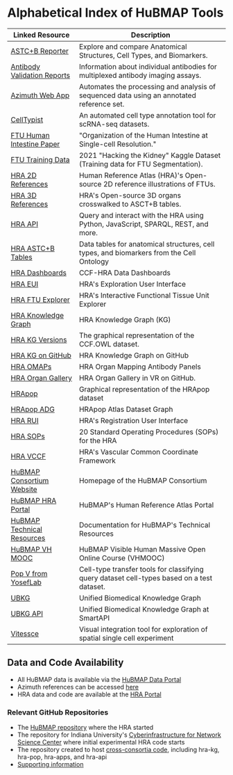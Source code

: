 # Alphabetical Index of HuBMAP Tools

| Linked Resource | Description                   |
| --------------- | ----------------------------- |
| [ASTC+B Reporter](https://humanatlas.io/asctb-reporter) | Explore and compare Anatomical Structures, Cell Types, and Biomarkers. |
| [Antibody Validation Reports](https://avr.hubmapconsortium.org/)| Information about individual antibodies for multiplexed antibody imaging assays. |
| [Azimuth Web App](https://azimuth.hubmapconsortium.org/) | Automates the processing and analysis of sequenced data using an annotated reference set. | 
| [CellTypist](https://www.celltypist.org) | An automated cell type annotation tool for scRNA-seq datasets. |
| [FTU Human Intestine Paper](https://portal.hubmapconsortium.org/browse/publication/77ab35880329b5932380104aa58795a4)| "Organization of the Human Intestine at Single-cell Resolution." |
| [FTU Training Data](https://doi.org/10.35079/hbm925.sgxl.596) | 2021 "Hacking the Kidney" Kaggle Dataset (Training data for FTU Segmentation). |
| [HRA 2D References](https://humanatlas.io/2d-ftu-illustrations) | Human Reference Atlas (HRA)'s Open-source 2D reference illustrations of FTUs. |
| [HRA 3D References](https://humanatlas.io/3d-reference-library) | HRA's Open-source 3D organs crosswalked to ASCT+B tables. |
| [HRA API](https://humanatlas.io/api/) | Query and interact with the HRA using Python, JavaScript, SPARQL, REST, and more. |
| [HRA ASTC+B Tables](https://humanatlas.io/asctb-tables) | Data tables for anatomical structures, cell types, and biomarkers from the Cell Ontology |
| [HRA Dashboards](https://hubmapconsortium.github.io/hra-data-dashboard) | CCF-HRA Data Dashboards |
| [HRA EUI](https://apps.humanatlas.io/eui) | HRA's Exploration User Interface |
| [HRA FTU Explorer](https://apps.humanatlas.io/ftu-explorer) | HRA's Interactive Functional Tissue Unit Explorer |
| [HRA Knowledge Graph](https://lod.humanatlas.io/) | HRA Knowledge Graph (KG)|
| [HRA KG Versions](https://lod.humanatlas.io/graph/ccf) | The graphical representation of the CCF.OWL dataset. |
| [HRA KG on GitHub](https://github.com/hubmapconsortium/hra-kg) | HRA Knowledge Graph on GitHub |
| [HRA OMAPs](https://humanatlas.io/omap/) | HRA Organ Mapping Antibody Panels |
| [HRA Organ Gallery](https://github.com/cns-iu/hra-organ-gallery-in-vr) | HRA Organ Gallery in VR on GitHub. |
| [HRApop](https://lod.humanatlas.io/graph/hra-pop/latest/) | Graphical representation of the HRApop dataset |  
| [HRApop ADG](https://apps.humanatlas.io/kg-explorer/ds-graph/hra-pop/latest) | HRApop Atlas Dataset Graph |
| [HRA RUI](https://apps.humanatlas.io/rui) | HRA's Registration User Interface |
| [HRA SOPs](https://zenodo.org/communities/hra) | 20 Standard Operating Procedures (SOPs) for the HRA |
| [HRA VCCF](https://humanatlas.io/vccf) | HRA's Vascular Common Coordinate Framework | 
| [HuBMAP Consortium Website](https://hubmapconsortium.org/) | Homepage of the HuBMAP Consortium |
| [HuBMAP HRA Portal](https://humanatlas.io/) | HuBMAP's Human Reference Atlas Portal |
| [HuBMAP Technical Resources](https://docs.hubmapconsortium.org/technical) | Documentation for HuBMAP's Technical Resources |
| [HuBMAP VH MOOC](https://expand.iu.edu/browse/sice/cns/courses/hubmap-visible-human-mooc) | HuBMAP Visible Human Massive Open Online Course (VHMOOC)|
| [Pop V from YosefLab](https://github.com/YosefLab/PopV) | Cell-type transfer tools for classifying query dataset cell-types based on a test dataset. |
| [UBKG](https://ubkg.docs.xconsortia.org) |Unified Biomedical Knowledge Graph|
| [UBKG API](https://smart-api.info/ui/96e5b5c0b0efeef5b93ea98ac2794837) |Unified Biomedical Knowledge Graph at SmartAPI|
| [Vitessce](https://vitessce.io/) | Visual integration tool for exploration of spatial single cell experiment |

## Data and Code Availability
- All HuBMAP data is available via the [HuBMAP Data Portal](https://portal.hubmapconsortium.org/)
- Azimuth references can be accessed [here](https://azimuth.hubmapconsortium.org/)
- HRA data and code are available at the [HRA Portal](https://humanatlas.io/)

### Relevant GitHub Repositories
- The [HuBMAP repository](http://github.com/hubmapconsortium) where the HRA started
- The repository for Indiana University's [Cyberinfrastructure for Network Science Center](http://github.com/cns-iu) where initial experimental HRA code starts
- The repository created to host [cross-consortia code](http://github.com/x-atlas-consortia), including hra-kg, hra-pop, hra-apps, and hra-api
- [Supporting information](http://cns-iu.github.io/hra-construction-usage-supporting-information)

